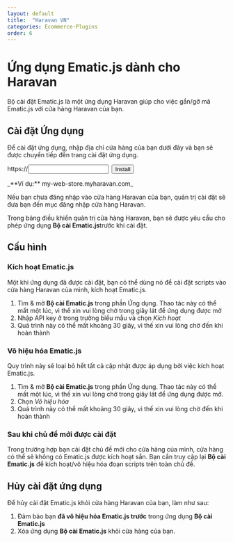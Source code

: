 ```yaml
---
layout: default
title:  "Haravan VN"
categories: Ecommerce-Plugins
order: 6
---
```


# Ứng dụng Ematic.js dành cho Haravan

Bộ cài đặt Ematic.js là một ứng dụng Haravan giúp cho việc gắn/gỡ mã Ematic.js với cửa hàng Haravan của bạn.

## Cài đặt Ứng dụng

Để cài đặt ứng dụng, nhập địa chỉ cửa hàng của bạn dưới đây và bạn sẽ được chuyển tiếp đến trang cài đặt ứng dụng.

<form action="https://haravan.ematicsolutions.com/install.php" method="get">https://<input class="form-ctrl" name="shop" type="text">  <input name="submit" type="submit" value="Install" class="btn-primary">   
</form>
_**Ví dụ:** my-web-store.myharavan.com_

Nếu bạn chưa đăng nhập vào cửa hàng Haravan của bạn, quản trị cài đặt sẽ đưa bạn đến mục đăng nhập cửa hàng Haravan.

Trong bảng điều khiển quản trị cửa hàng Haravan, bạn sẽ được yêu cẩu cho phép ứng dụng **Bộ cài Ematic.js**trước khi cài đặt.

## Cấu hình

### Kích hoạt Ematic.js

Một khi ứng dụng đã được cài đặt, bạn có thể dùng nó để cài đặt scripts vào cửa hàng Haravan của mình, kích hoạt Ematic.js.

1.  Tìm & mở **Bộ cài Ematic.js** trong phần Ứng dụng. Thao tác này có thể mất một lúc, vì thế xin vui lòng chờ trong giây lát để ứng dụng được mở
2.  Nhập API key ở trong trường biểu mẫu và chọn _Kích hoạt_
3.  Quá trình này có thể mất khoảng 30 giây, vì thế xin vui lòng chờ đến khi hoàn thành

### Vô hiệu hóa Ematic.js

Quy trình này sẽ loại bỏ hết tất cả cập nhật được áp dụng bởi việc kích hoạt Ematic.js.

1.  Tìm & mở **Bộ cài Ematic.js** trong phần Ứng dụng. Thao tác này có thể mất một lúc, vì thế xin vui lòng chờ trong giây lát để ứng dụng được mở.
2.  Chọn _Vô hiệu hóa_
3.  Quá trình này có thể mất khoảng 30 giây, vì thế xin vui lòng chờ đến khi hoàn thành

### Sau khi chủ đề mới được cài đặt

Trong trường hợp bạn cài đặt chủ đề mới cho cửa hàng của mình, cửa hàng có thể sẽ không có Ematic.js được kích hoạt sẵn. Bạn cần truy cập lại **Bộ cài Ematic.js** để kích hoạt/vô hiệu hóa đoạn scripts trên toàn chủ đề.

## Hủy cài đặt ứng dụng

Để hủy cài đặt Ematic.js khỏi cửa hàng Haravan của bạn, làm như sau:

1.  Đảm bảo bạn **đã vô hiệu hóa Ematic.js trước** trong ứng dụng **Bộ cài Ematic.js**
2.  Xóa ứng dụng **Bộ cài Ematic.js** khỏi cửa hàng của bạn.